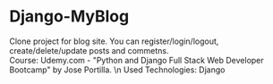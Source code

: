 # Django-MyBlog

Clone project for blog site. You can register/login/logout, create/delete/update posts and commetns.  
Course: Udemy.com - "Python and Django Full Stack Web Developer Bootcamp" by Jose Portilla. \n
Used Technologies: Django
